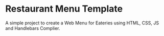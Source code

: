 # Restaurant Menu Template

A simple project to create a Web Menu for Eateries using HTML, CSS, JS and Handlebars Complier.
